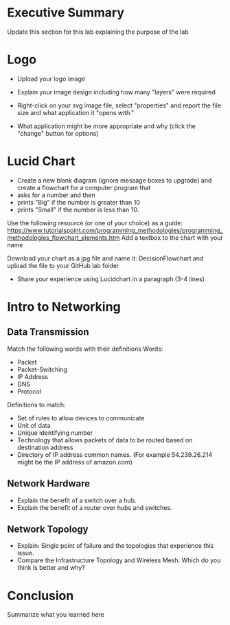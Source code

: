 # Executive Summary
Update this section for this lab explaining the purpose of the lab

# Logo

* Upload your logo image

* Explain your image design including how many "layers" were required 

* Right-click on your svg image file, select "properties" and report the file size and what application it "opens with." 

* What application might be more appropriate and why (click the "change" button for options) 

# Lucid Chart

* Create a new blank diagram (ignore message boxes to upgrade) and create a flowchart for a computer program that 
* asks for a number and then 
* prints "Big" if the number is greater than 10 
* prints "Small" if the number is less than 10. 

Use the following resource (or one of your choice) as a guide: https://www.tutorialspoint.com/programming_methodologies/programming_methodologies_flowchart_elements.htm 
Add a textbox to the chart with your name 

Download your chart as a jpg file and name it: DecisionFlowchart and upload the file to your GitHub lab folder 

* Share your experience using Lucidchart in a paragraph (3-4 lines)

# Intro to Networking

## Data Transmission
Match the following words with their definitions
Words:
* Packet
* Packet-Switching
* IP Address
* DNS
* Protocol 

Definitions to match:
* Set of rules to allow devices to communicate 
* Unit of data 
* Unique identifying number 
* Technology that allows packets of data to be routed based on destination address 
* Directory of IP address common names. (For example 54.239.26.214 might be the IP address of amazon.com) 

## Network Hardware
* Explain the benefit of a switch over a hub.
* Explain the benefit of a router over hubs and switches.

## Network Topology
* Explain: Single point of failure and the topologies that experience this issue. 
* Compare the Infrastructure Topology and Wireless Mesh. Which do you think is better and why? 

# Conclusion
Summarize what you learned here
